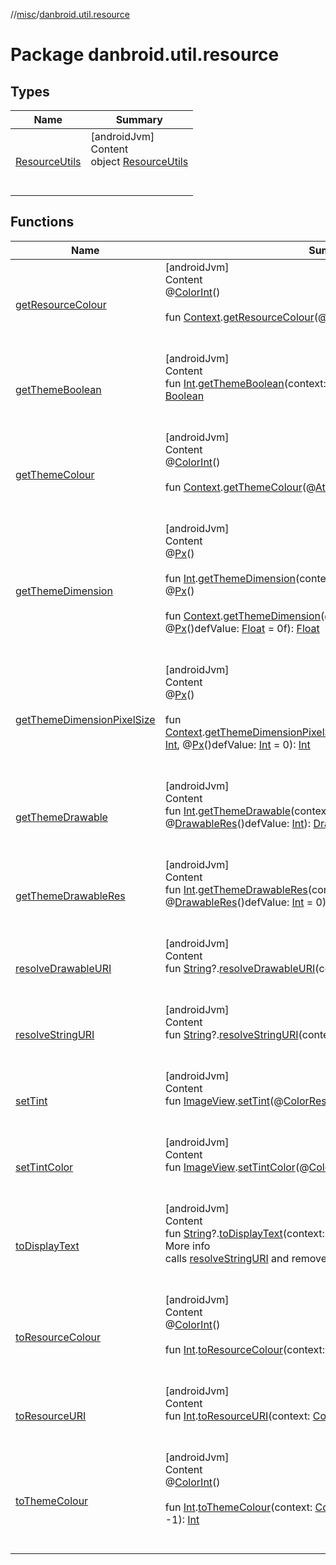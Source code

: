 //[misc](../index.md)/[danbroid.util.resource](index.md)



# Package danbroid.util.resource  


## Types  
  
|  Name|  Summary| 
|---|---|
| <a name="danbroid.util.resource/ResourceUtils///PointingToDeclaration/"></a>[ResourceUtils](-resource-utils/index.md)| <a name="danbroid.util.resource/ResourceUtils///PointingToDeclaration/"></a>[androidJvm]  <br>Content  <br>object [ResourceUtils](-resource-utils/index.md)  <br><br><br>


## Functions  
  
|  Name|  Summary| 
|---|---|
| <a name="danbroid.util.resource//getResourceColour/android.content.Context#kotlin.Int/PointingToDeclaration/"></a>[getResourceColour](get-resource-colour.md)| <a name="danbroid.util.resource//getResourceColour/android.content.Context#kotlin.Int/PointingToDeclaration/"></a>[androidJvm]  <br>Content  <br>@[ColorInt](https://developer.android.com/reference/kotlin/androidx/annotation/ColorInt.html)()  <br>  <br>fun [Context](https://developer.android.com/reference/kotlin/android/content/Context.html).[getResourceColour](get-resource-colour.md)(@[ColorRes](https://developer.android.com/reference/kotlin/androidx/annotation/ColorRes.html)()colorID: [Int](https://kotlinlang.org/api/latest/jvm/stdlib/kotlin/-int/index.html)): [Int](https://kotlinlang.org/api/latest/jvm/stdlib/kotlin/-int/index.html)  <br><br><br>
| <a name="danbroid.util.resource//getThemeBoolean/kotlin.Int#android.content.Context#kotlin.Boolean/PointingToDeclaration/"></a>[getThemeBoolean](get-theme-boolean.md)| <a name="danbroid.util.resource//getThemeBoolean/kotlin.Int#android.content.Context#kotlin.Boolean/PointingToDeclaration/"></a>[androidJvm]  <br>Content  <br>fun [Int](https://kotlinlang.org/api/latest/jvm/stdlib/kotlin/-int/index.html).[getThemeBoolean](get-theme-boolean.md)(context: [Context](https://developer.android.com/reference/kotlin/android/content/Context.html), defValue: [Boolean](https://kotlinlang.org/api/latest/jvm/stdlib/kotlin/-boolean/index.html) = false): [Boolean](https://kotlinlang.org/api/latest/jvm/stdlib/kotlin/-boolean/index.html)  <br><br><br>
| <a name="danbroid.util.resource//getThemeColour/android.content.Context#kotlin.Int/PointingToDeclaration/"></a>[getThemeColour](get-theme-colour.md)| <a name="danbroid.util.resource//getThemeColour/android.content.Context#kotlin.Int/PointingToDeclaration/"></a>[androidJvm]  <br>Content  <br>@[ColorInt](https://developer.android.com/reference/kotlin/androidx/annotation/ColorInt.html)()  <br>  <br>fun [Context](https://developer.android.com/reference/kotlin/android/content/Context.html).[getThemeColour](get-theme-colour.md)(@[AttrRes](https://developer.android.com/reference/kotlin/androidx/annotation/AttrRes.html)()themeColorAttribute: [Int](https://kotlinlang.org/api/latest/jvm/stdlib/kotlin/-int/index.html)): [Int](https://kotlinlang.org/api/latest/jvm/stdlib/kotlin/-int/index.html)  <br><br><br>
| <a name="danbroid.util.resource//getThemeDimension/kotlin.Int#android.content.Context/PointingToDeclaration/"></a>[getThemeDimension](get-theme-dimension.md)| <a name="danbroid.util.resource//getThemeDimension/kotlin.Int#android.content.Context/PointingToDeclaration/"></a>[androidJvm]  <br>Content  <br>@[Px](https://developer.android.com/reference/kotlin/androidx/annotation/Px.html)()  <br>  <br>fun [Int](https://kotlinlang.org/api/latest/jvm/stdlib/kotlin/-int/index.html).[getThemeDimension](get-theme-dimension.md)(context: [Context](https://developer.android.com/reference/kotlin/android/content/Context.html)): [Int](https://kotlinlang.org/api/latest/jvm/stdlib/kotlin/-int/index.html)  <br>@[Px](https://developer.android.com/reference/kotlin/androidx/annotation/Px.html)()  <br>  <br>fun [Context](https://developer.android.com/reference/kotlin/android/content/Context.html).[getThemeDimension](get-theme-dimension.md)(@[AttrRes](https://developer.android.com/reference/kotlin/androidx/annotation/AttrRes.html)()themeDimensionAttr: [Int](https://kotlinlang.org/api/latest/jvm/stdlib/kotlin/-int/index.html), @[Px](https://developer.android.com/reference/kotlin/androidx/annotation/Px.html)()defValue: [Float](https://kotlinlang.org/api/latest/jvm/stdlib/kotlin/-float/index.html) = 0f): [Float](https://kotlinlang.org/api/latest/jvm/stdlib/kotlin/-float/index.html)  <br><br><br>
| <a name="danbroid.util.resource//getThemeDimensionPixelSize/android.content.Context#kotlin.Int#kotlin.Int/PointingToDeclaration/"></a>[getThemeDimensionPixelSize](get-theme-dimension-pixel-size.md)| <a name="danbroid.util.resource//getThemeDimensionPixelSize/android.content.Context#kotlin.Int#kotlin.Int/PointingToDeclaration/"></a>[androidJvm]  <br>Content  <br>@[Px](https://developer.android.com/reference/kotlin/androidx/annotation/Px.html)()  <br>  <br>fun [Context](https://developer.android.com/reference/kotlin/android/content/Context.html).[getThemeDimensionPixelSize](get-theme-dimension-pixel-size.md)(@[AttrRes](https://developer.android.com/reference/kotlin/androidx/annotation/AttrRes.html)()themeDimensionAttr: [Int](https://kotlinlang.org/api/latest/jvm/stdlib/kotlin/-int/index.html), @[Px](https://developer.android.com/reference/kotlin/androidx/annotation/Px.html)()defValue: [Int](https://kotlinlang.org/api/latest/jvm/stdlib/kotlin/-int/index.html) = 0): [Int](https://kotlinlang.org/api/latest/jvm/stdlib/kotlin/-int/index.html)  <br><br><br>
| <a name="danbroid.util.resource//getThemeDrawable/kotlin.Int#android.content.Context#kotlin.Int/PointingToDeclaration/"></a>[getThemeDrawable](get-theme-drawable.md)| <a name="danbroid.util.resource//getThemeDrawable/kotlin.Int#android.content.Context#kotlin.Int/PointingToDeclaration/"></a>[androidJvm]  <br>Content  <br>fun [Int](https://kotlinlang.org/api/latest/jvm/stdlib/kotlin/-int/index.html).[getThemeDrawable](get-theme-drawable.md)(context: [Context](https://developer.android.com/reference/kotlin/android/content/Context.html), @[DrawableRes](https://developer.android.com/reference/kotlin/androidx/annotation/DrawableRes.html)()defValue: [Int](https://kotlinlang.org/api/latest/jvm/stdlib/kotlin/-int/index.html)): [Drawable](https://developer.android.com/reference/kotlin/android/graphics/drawable/Drawable.html)  <br><br><br>
| <a name="danbroid.util.resource//getThemeDrawableRes/kotlin.Int#android.content.Context#kotlin.Int/PointingToDeclaration/"></a>[getThemeDrawableRes](get-theme-drawable-res.md)| <a name="danbroid.util.resource//getThemeDrawableRes/kotlin.Int#android.content.Context#kotlin.Int/PointingToDeclaration/"></a>[androidJvm]  <br>Content  <br>fun [Int](https://kotlinlang.org/api/latest/jvm/stdlib/kotlin/-int/index.html).[getThemeDrawableRes](get-theme-drawable-res.md)(context: [Context](https://developer.android.com/reference/kotlin/android/content/Context.html), @[DrawableRes](https://developer.android.com/reference/kotlin/androidx/annotation/DrawableRes.html)()defValue: [Int](https://kotlinlang.org/api/latest/jvm/stdlib/kotlin/-int/index.html) = 0): [Int](https://kotlinlang.org/api/latest/jvm/stdlib/kotlin/-int/index.html)  <br><br><br>
| <a name="danbroid.util.resource//resolveDrawableURI/kotlin.String?#android.content.Context/PointingToDeclaration/"></a>[resolveDrawableURI](resolve-drawable-u-r-i.md)| <a name="danbroid.util.resource//resolveDrawableURI/kotlin.String?#android.content.Context/PointingToDeclaration/"></a>[androidJvm]  <br>Content  <br>fun [String](https://kotlinlang.org/api/latest/jvm/stdlib/kotlin/-string/index.html)?.[resolveDrawableURI](resolve-drawable-u-r-i.md)(context: [Context](https://developer.android.com/reference/kotlin/android/content/Context.html)): [Int](https://kotlinlang.org/api/latest/jvm/stdlib/kotlin/-int/index.html)  <br><br><br>
| <a name="danbroid.util.resource//resolveStringURI/kotlin.String?#android.content.Context/PointingToDeclaration/"></a>[resolveStringURI](resolve-string-u-r-i.md)| <a name="danbroid.util.resource//resolveStringURI/kotlin.String?#android.content.Context/PointingToDeclaration/"></a>[androidJvm]  <br>Content  <br>fun [String](https://kotlinlang.org/api/latest/jvm/stdlib/kotlin/-string/index.html)?.[resolveStringURI](resolve-string-u-r-i.md)(context: [Context](https://developer.android.com/reference/kotlin/android/content/Context.html)): [String](https://kotlinlang.org/api/latest/jvm/stdlib/kotlin/-string/index.html)?  <br><br><br>
| <a name="danbroid.util.resource//setTint/android.widget.ImageView#kotlin.Int/PointingToDeclaration/"></a>[setTint](set-tint.md)| <a name="danbroid.util.resource//setTint/android.widget.ImageView#kotlin.Int/PointingToDeclaration/"></a>[androidJvm]  <br>Content  <br>fun [ImageView](https://developer.android.com/reference/kotlin/android/widget/ImageView.html).[setTint](set-tint.md)(@[ColorRes](https://developer.android.com/reference/kotlin/androidx/annotation/ColorRes.html)()tint: [Int](https://kotlinlang.org/api/latest/jvm/stdlib/kotlin/-int/index.html))  <br><br><br>
| <a name="danbroid.util.resource//setTintColor/android.widget.ImageView#kotlin.Int/PointingToDeclaration/"></a>[setTintColor](set-tint-color.md)| <a name="danbroid.util.resource//setTintColor/android.widget.ImageView#kotlin.Int/PointingToDeclaration/"></a>[androidJvm]  <br>Content  <br>fun [ImageView](https://developer.android.com/reference/kotlin/android/widget/ImageView.html).[setTintColor](set-tint-color.md)(@[ColorInt](https://developer.android.com/reference/kotlin/androidx/annotation/ColorInt.html)()tint: [Int](https://kotlinlang.org/api/latest/jvm/stdlib/kotlin/-int/index.html))  <br><br><br>
| <a name="danbroid.util.resource//toDisplayText/kotlin.String?#android.content.Context/PointingToDeclaration/"></a>[toDisplayText](to-display-text.md)| <a name="danbroid.util.resource//toDisplayText/kotlin.String?#android.content.Context/PointingToDeclaration/"></a>[androidJvm]  <br>Content  <br>fun [String](https://kotlinlang.org/api/latest/jvm/stdlib/kotlin/-string/index.html)?.[toDisplayText](to-display-text.md)(context: [Context](https://developer.android.com/reference/kotlin/android/content/Context.html)): [String](https://kotlinlang.org/api/latest/jvm/stdlib/kotlin/-string/index.html)?  <br>More info  <br>calls [resolveStringURI](resolve-string-u-r-i.md) and removes any html tags  <br><br><br>
| <a name="danbroid.util.resource//toResourceColour/kotlin.Int#android.content.Context/PointingToDeclaration/"></a>[toResourceColour](to-resource-colour.md)| <a name="danbroid.util.resource//toResourceColour/kotlin.Int#android.content.Context/PointingToDeclaration/"></a>[androidJvm]  <br>Content  <br>@[ColorInt](https://developer.android.com/reference/kotlin/androidx/annotation/ColorInt.html)()  <br>  <br>fun [Int](https://kotlinlang.org/api/latest/jvm/stdlib/kotlin/-int/index.html).[toResourceColour](to-resource-colour.md)(context: [Context](https://developer.android.com/reference/kotlin/android/content/Context.html)): [Int](https://kotlinlang.org/api/latest/jvm/stdlib/kotlin/-int/index.html)  <br><br><br>
| <a name="danbroid.util.resource//toResourceURI/kotlin.Int#android.content.Context/PointingToDeclaration/"></a>[toResourceURI](to-resource-u-r-i.md)| <a name="danbroid.util.resource//toResourceURI/kotlin.Int#android.content.Context/PointingToDeclaration/"></a>[androidJvm]  <br>Content  <br>fun [Int](https://kotlinlang.org/api/latest/jvm/stdlib/kotlin/-int/index.html).[toResourceURI](to-resource-u-r-i.md)(context: [Context](https://developer.android.com/reference/kotlin/android/content/Context.html)): [Uri](https://developer.android.com/reference/kotlin/android/net/Uri.html)  <br><br><br>
| <a name="danbroid.util.resource//toThemeColour/kotlin.Int#android.content.Context#kotlin.Int/PointingToDeclaration/"></a>[toThemeColour](to-theme-colour.md)| <a name="danbroid.util.resource//toThemeColour/kotlin.Int#android.content.Context#kotlin.Int/PointingToDeclaration/"></a>[androidJvm]  <br>Content  <br>@[ColorInt](https://developer.android.com/reference/kotlin/androidx/annotation/ColorInt.html)()  <br>  <br>fun [Int](https://kotlinlang.org/api/latest/jvm/stdlib/kotlin/-int/index.html).[toThemeColour](to-theme-colour.md)(context: [Context](https://developer.android.com/reference/kotlin/android/content/Context.html), @[ColorInt](https://developer.android.com/reference/kotlin/androidx/annotation/ColorInt.html)()defaultValue: [Int](https://kotlinlang.org/api/latest/jvm/stdlib/kotlin/-int/index.html) = -1): [Int](https://kotlinlang.org/api/latest/jvm/stdlib/kotlin/-int/index.html)  <br><br><br>

